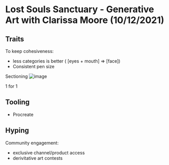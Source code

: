 # Lost Souls Sanctuary - Generative Art with Clarissa Moore (10/12/2021)

## Traits

To keep cohesiveness:

- less categories is better ( [eyes + mouth] => [face])
- Consistent pen size

Sectioning
![image](https://user-images.githubusercontent.com/9841162/137039185-9489f84e-6982-4bdf-8040-fb12c7fda96e.png)

1 for 1

## Tooling

- Procreate

## Hyping

Community engagement:

- exclusive channel/product access
- derivitative art contests

